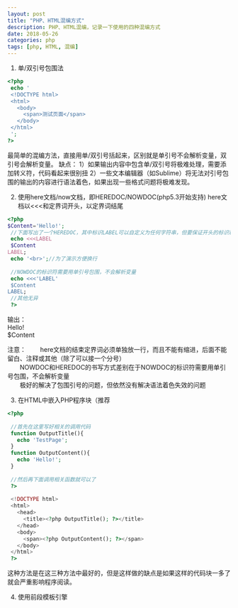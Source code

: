```yaml
---
layout: post
title: "PHP、HTML混编方式"
description: PHP、HTML混编，记录一下使用的四种混编方式
date: 2018-05-26
categories: php
tags: [php, HTML, 混编]
---
```



1. 单/双引号包围法

~~~php
<?php
 echo '
 <!DOCTYPE html>
 <html>
   <body>
     <span>测试页面</span>
   </body>
 </html>
 ';
?>
~~~
最简单的混编方法，直接用单/双引号括起来，区别就是单引号不会解析变量，双引号会解析变量。
缺点：
    1）如果输出内容中包含单/双引号将极难处理，需要添加转义符，代码看起来很别扭
    2）一些文本编辑器（如Sublime）将无法对引号包围的输出的内容进行语法着色，如果出现一些格式问题将极难发现。

2. 使用here文档/now文档，即HEREDOC/NOWDOC(php5.3开始支持)
here文档以<<<和定界词开头，以定界词结尾

~~~php
<?php
$Content='Hello!';
 //下面写出了一个HEREDOC，其中标识LABEL可以自定义为任何字符串，但要保证开头的标识和结尾的标识一样
 echo <<<LABEL
 $Content
LABEL;
 echo '<br>';//为了演示方便换行
 
 //NOWDOC的标识符需要用单引号包围，不会解析变量
 echo <<<'LABEL'
 $Content
LABEL;
 //其他无异
 ?>
~~~

输出：  
Hello!  
$Content  

注意：
&emsp;&emsp;here文档的结束定界词必须单独放一行，而且不能有缩进，后面不能留白、注释或其他（除了可以接一个分号）  
&emsp;&emsp;NOWDOC和HEREDOC的书写方式差别在于NOWDOC的标识符需要用单引号包围，不会解析变量  
&emsp;&emsp;极好的解决了包围引号的问题，但依然没有解决语法着色失效的问题  
    
3. 在HTML中嵌入PHP程序块（推荐  

~~~php
<?php
  
 //首先在这里写好相关的调用代码
 function OutputTitle(){
   echo 'TestPage';
 }
 function OutputContent(){
   echo 'Hello!';
 }
  
 //然后再下面调用相关函数就可以了
 ?>
  
 <!DOCTYPE html>
 <html>
   <head>
     <title><?php OutputTitle(); ?></title>
   </head>
   <body>
     <span><?php OutputContent(); ?></span>
   </body>
 </html>
 ?>
~~~

这种方法是在这三种方法中最好的，但是这样做的缺点是如果这样的代码块一多了就会严重影响程序阅读。

4. 使用前段模板引擎

